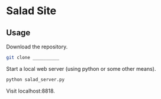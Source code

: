 # Salad Site

## Usage

Download the repository.

```` sh
git clone __________
````

Start a local web server (using python or some other means).

```` sh
python salad_server.py
````

Visit localhost:8818.
